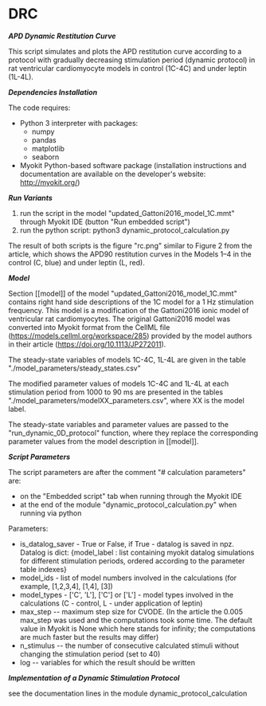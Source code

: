# DRC

*****APD Dynamic Restitution Curve*****

This script simulates and plots the APD restitution curve according to a protocol with gradually decreasing stimulation period (dynamic protocol) in rat ventricular cardiomyocyte models in control (1C-4C) and under leptin (1L-4L).


***Dependencies Installation***

The code requires:
 - Python 3 interpreter with packages:
     - numpy
     - pandas
     - matplotlib
     - seaborn
 - Myokit Python-based software package (installation instructions and documentation are available on the developer's website: http://myokit.org/)


***Run Variants***

1. run the script in the model "updated_Gattoni2016_model_1C.mmt" through Myokit IDE (button "Run embedded script")
2. run the python script: python3 dynamic_protocol_calculation.py

The result of both scripts is the figure "rc.png" similar to Figure 2 from the article, which shows the APD90 restitution curves in the Models 1–4 in the control (C, blue) and under leptin (L, red).


***Model***

Section [[model]] of the model "updated_Gattoni2016_model_1C.mmt" contains right hand side descriptions of the 1C model for a 1 Hz stimulation frequency. This model is a modification of the Gattoni2016 ionic model of ventricular rat cardiomyocytes. The original Gattoni2016 model was converted into Myokit format from the CellML file (https://models.cellml.org/workspace/285) provided by the model authors in their article (https://doi.org/10.1113/JP272011).

The steady-state variables of models 1C-4C, 1L-4L are given in the table "./model_parameters/steady_states.csv"

The modified parameter values of models 1C-4C and 1L-4L at each stimulation period from 1000 to 90 ms are presented in the tables "./model_parameters/modelXX_parameters.csv", where XX is the model label.

The steady-state variables and parameter values are passed to the "run_dynamic_0D_protocol" function, where they replace the corresponding parameter values from the model description in [[model]]. 


***Script Parameters***

The script parameters are after the comment "# calculation parameters" are: 
 - on the "Embedded script" tab when running through the Myokit IDE
 - at the end of the module "dynamic_protocol_calculation.py" when running via python

Parameters:
 - is_datalog_saver - True or False, if True - datalog is saved in npz. Datalog is dict: {model_label : list containing myokit datalog simulations for different stimulation periods, 
                     ordered according to the parameter table indexes}
 - model_ids - list of model numbers involved in the calculations (for example, [1,2,3,4], [1,4], [3]) 
 - model_types - ['C', 'L'], ['C'] or ['L'] - model types involved in the calculations (C - control, L - under application of leptin)
 - max_step -- maximum step size for CVODE. (In the article the 0.005 max_step was used and the computations took some time. The default value in Myokit is None which here stands for infinity; the computations are much faster but the results may differ)
 - n_stimulus -- the number of consecutive calculated stimuli without changing the stimulation period (set to 40)
 - log -- variables for which the result should be written


***Implementation of a Dynamic Stimulation Protocol***

see the documentation lines in the module dynamic_protocol_calculation
